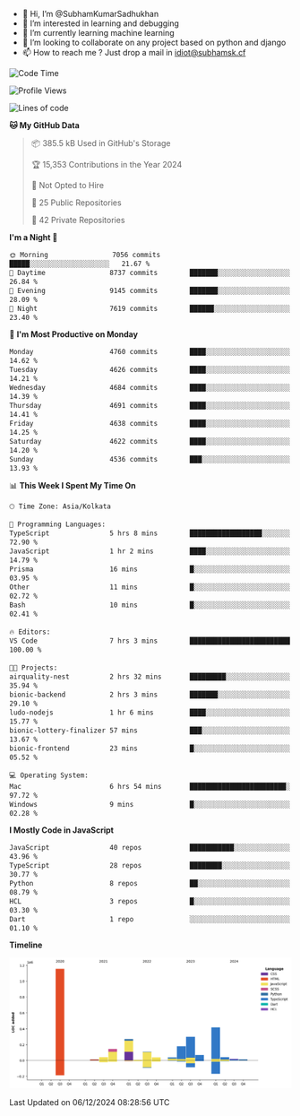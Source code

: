 - 👋 Hi, I’m @SubhamKumarSadhukhan
- 👀 I’m interested in learning and debugging
- 🌱 I’m currently learning machine learning
- 💞️ I’m looking to collaborate on any project based on python and django
- 📫 How to reach me ?
      Just drop a mail in idiot@subhamsk.cf

<!---
SubhamKumarSadhukhan/SubhamKumarSadhukhan is a ✨ special ✨ repository because its `README.md` (this file) appears on your GitHub profile.
You can click the Preview link to take a look at your changes.
--->


<!--START_SECTION:waka-->
![Code Time](http://img.shields.io/badge/Code%20Time-2%2C656%20hrs%202%20mins-blue)

![Profile Views](http://img.shields.io/badge/Profile%20Views-1-blue)

![Lines of code](https://img.shields.io/badge/From%20Hello%20World%20I%27ve%20Written-2.8%20million%20lines%20of%20code-blue)

**🐱 My GitHub Data** 

> 📦 385.5 kB Used in GitHub's Storage 
 > 
> 🏆 15,353 Contributions in the Year 2024
 > 
> 🚫 Not Opted to Hire
 > 
> 📜 25 Public Repositories 
 > 
> 🔑 42 Private Repositories 
 > 
**I'm a Night 🦉** 

```text
🌞 Morning                7056 commits        █████░░░░░░░░░░░░░░░░░░░░   21.67 % 
🌆 Daytime                8737 commits        ███████░░░░░░░░░░░░░░░░░░   26.84 % 
🌃 Evening                9145 commits        ███████░░░░░░░░░░░░░░░░░░   28.09 % 
🌙 Night                  7619 commits        ██████░░░░░░░░░░░░░░░░░░░   23.40 % 
```
📅 **I'm Most Productive on Monday** 

```text
Monday                   4760 commits        ████░░░░░░░░░░░░░░░░░░░░░   14.62 % 
Tuesday                  4626 commits        ████░░░░░░░░░░░░░░░░░░░░░   14.21 % 
Wednesday                4684 commits        ████░░░░░░░░░░░░░░░░░░░░░   14.39 % 
Thursday                 4691 commits        ████░░░░░░░░░░░░░░░░░░░░░   14.41 % 
Friday                   4638 commits        ████░░░░░░░░░░░░░░░░░░░░░   14.25 % 
Saturday                 4622 commits        ████░░░░░░░░░░░░░░░░░░░░░   14.20 % 
Sunday                   4536 commits        ███░░░░░░░░░░░░░░░░░░░░░░   13.93 % 
```


📊 **This Week I Spent My Time On** 

```text
🕑︎ Time Zone: Asia/Kolkata

💬 Programming Languages: 
TypeScript               5 hrs 8 mins        ██████████████████░░░░░░░   72.90 % 
JavaScript               1 hr 2 mins         ████░░░░░░░░░░░░░░░░░░░░░   14.79 % 
Prisma                   16 mins             █░░░░░░░░░░░░░░░░░░░░░░░░   03.95 % 
Other                    11 mins             █░░░░░░░░░░░░░░░░░░░░░░░░   02.72 % 
Bash                     10 mins             █░░░░░░░░░░░░░░░░░░░░░░░░   02.41 % 

🔥 Editors: 
VS Code                  7 hrs 3 mins        █████████████████████████   100.00 % 

🐱‍💻 Projects: 
airquality-nest          2 hrs 32 mins       █████████░░░░░░░░░░░░░░░░   35.94 % 
bionic-backend           2 hrs 3 mins        ███████░░░░░░░░░░░░░░░░░░   29.10 % 
ludo-nodejs              1 hr 6 mins         ████░░░░░░░░░░░░░░░░░░░░░   15.77 % 
bionic-lottery-finalizer 57 mins             ███░░░░░░░░░░░░░░░░░░░░░░   13.67 % 
bionic-frontend          23 mins             █░░░░░░░░░░░░░░░░░░░░░░░░   05.52 % 

💻 Operating System: 
Mac                      6 hrs 54 mins       ████████████████████████░   97.72 % 
Windows                  9 mins              █░░░░░░░░░░░░░░░░░░░░░░░░   02.28 % 
```

**I Mostly Code in JavaScript** 

```text
JavaScript               40 repos            ███████████░░░░░░░░░░░░░░   43.96 % 
TypeScript               28 repos            ████████░░░░░░░░░░░░░░░░░   30.77 % 
Python                   8 repos             ██░░░░░░░░░░░░░░░░░░░░░░░   08.79 % 
HCL                      3 repos             █░░░░░░░░░░░░░░░░░░░░░░░░   03.30 % 
Dart                     1 repo              ░░░░░░░░░░░░░░░░░░░░░░░░░   01.10 % 
```



**Timeline**

![Lines of Code chart](https://raw.githubusercontent.com/SubhamKumarSadhukhan/SubhamKumarSadhukhan/main/assets/bar_graph.png)


 Last Updated on 06/12/2024 08:28:56 UTC
<!--END_SECTION:waka-->
